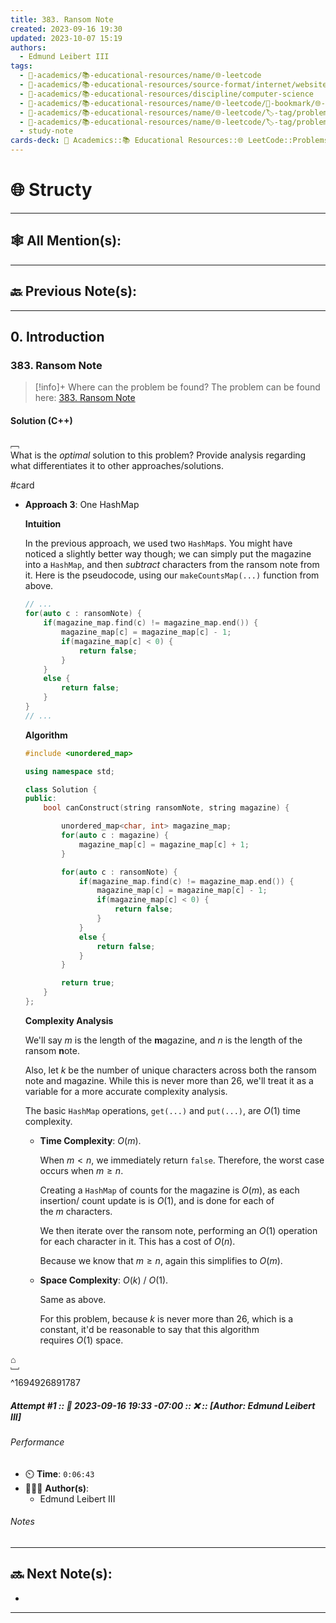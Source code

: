 ```yaml
---
title: 383. Ransom Note
created: 2023-09-16 19:30
updated: 2023-10-07 15:19
authors:
  - Edmund Leibert III
tags:
  - 🔴-academics/📚-educational-resources/name/🌐-leetcode
  - 🔴-academics/📚-educational-resources/source-format/internet/website
  - 🔴-academics/📚-educational-resources/discipline/computer-science
  - 🔴-academics/📚-educational-resources/name/🌐-leetcode/🔖-bookmark/🌐-leetcode/problems/383-ransom-note
  - 🔴-academics/📚-educational-resources/name/🌐-leetcode/🏷️-tag/problem/difficulty/
  - 🔴-academics/📚-educational-resources/name/🌐-leetcode/🏷️-tag/problem/tag/topic/
  - study-note
cards-deck: 🔴 Academics::📚 Educational Resources::🌐 LeetCode::Problems::383. Ransom Note
---
```


# 🌐 Structy

---

## 🕸️ All Mention(s): 

---

## 🔙 Previous Note(s):

---

## 0. Introduction

### 383. Ransom Note

> [!info]+ Where can the problem be found?
> The problem can be found here: [383. Ransom Note](https://leetcode.com/problems/ransom-note/description/)

#### Solution (C++)

﹇<br>
What is the _optimal_ solution to this problem? Provide analysis regarding what differentiates it to other approaches/solutions.

#card 



- **Approach 3**: One HashMap

	**Intuition**

	In the previous approach, we used two `HashMap`s. You might have noticed a slightly better way though; we can simply put the magazine into a `HashMap`, and then _subtract_ characters from the ransom note from it. Here is the pseudocode, using our `makeCountsMap(...)` function from above.

	```cpp
	// ...
	for(auto c : ransomNote) {
		if(magazine_map.find(c) != magazine_map.end()) {
			magazine_map[c] = magazine_map[c] - 1;
			if(magazine_map[c] < 0) {
				return false;
			}
		}
		else {
			return false;
		}
	}
	// ...
	```

	**Algorithm**

	```cpp
	#include <unordered_map>
	
	using namespace std;
	
	class Solution {
	public:
	    bool canConstruct(string ransomNote, string magazine) {
	
	        unordered_map<char, int> magazine_map;
	        for(auto c : magazine) {
	            magazine_map[c] = magazine_map[c] + 1;
	        }
	
	        for(auto c : ransomNote) {
	            if(magazine_map.find(c) != magazine_map.end()) {
	                magazine_map[c] = magazine_map[c] - 1;
	                if(magazine_map[c] < 0) {
	                    return false;
	                }
	            }
	            else {
	                return false;
	            }
	        }
	
	        return true;        
	    }
	};
	```

	**Complexity Analysis**
	
	We'll say $m$ is the length of the **m**agazine, and $n$ is the length of the ransom **n**ote.
	
	Also, let $k$ be the number of unique characters across both the ransom note and magazine. While this is never more than $26$, we'll treat it as a variable for a more accurate complexity analysis.
	
	The basic `HashMap` operations, `get(...)` and `put(...)`, are $O(1)$ time complexity.
	
	- **Time Complexity**: $O(m)$.
		
		When $m<n$, we immediately return `false`. Therefore, the worst case occurs when $m\geq n$.
		
		Creating a `HashMap` of counts for the magazine is $O(m)$, as each insertion/ count update is is $O(1)$, and is done for each of the $m$ characters.
		
		We then iterate over the ransom note, performing an $O(1)$ operation for each character in it. This has a cost of $O(n)$.
		
		Because we know that $m\geq n$, again this simplifies to $O(m)$.
	
	- **Space Complexity**: $O(k)$ / $O(1)$.
	  
		Same as above.
	  
		For this problem, because $k$ is never more than $26$, which is a constant, it'd be reasonable to say that this algorithm requires $O(1)$ space.

⌂
<br>﹈<br>^1694926891787


##### Attempt #1 :: 📆 2023-09-16 19:33 -07:00 :: ❌ :: \[Author: Edmund Leibert III\]

###### Performance

- ⏲️ **Time**: `0:06:43`
- 🧔🏽‍♂️ **Author(s)**:
	- Edmund Leibert III

###### Notes




---

## 🔜 Next Note(s):
- 

---
